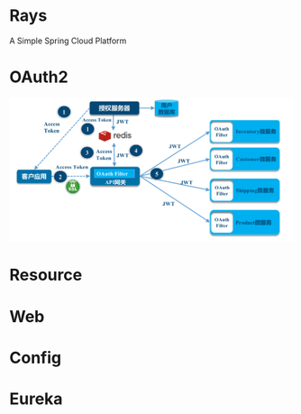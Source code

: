 # Rays
A Simple Spring Cloud Platform


# OAuth2 

![oauth2.0](img/oauth2.png)

# Resource


# Web


# Config

# Eureka